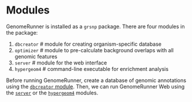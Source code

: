 


Modules
========================================================

GenomeRunner is installed as a `grsnp` package. There are four modules in the package:

1. `dbcreator` # module for creating organism-specific database
2. `optimizer` # module to pre-calculate background overlaps with all genomic features
3. `server` # module for the web interface
4. `hypergeom4` # command-line executable for  enrichment analysis

Before running GenomeRunner, create a database of genomic annotations using the [`dbcreator` module](../dbcreator/dbcreator.md). Then, we can run GenomeRunner Web using the [`server`](../server/server.md) or the [`hypergeom4`](../hypergeom4/hypergeom4.md) modules.
